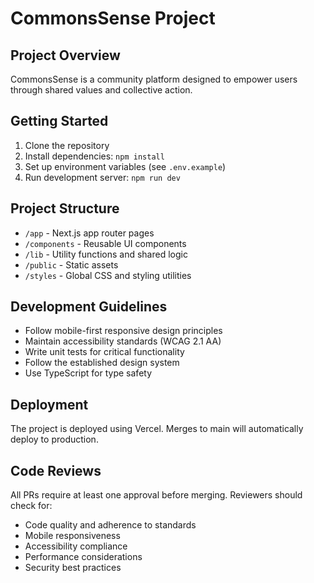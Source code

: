 # CommonsSense Project

## Project Overview
CommonsSense is a community platform designed to empower users through shared values and collective action.

## Getting Started
1. Clone the repository
2. Install dependencies: `npm install`
3. Set up environment variables (see `.env.example`)
4. Run development server: `npm run dev`

## Project Structure
- `/app` - Next.js app router pages
- `/components` - Reusable UI components
- `/lib` - Utility functions and shared logic
- `/public` - Static assets
- `/styles` - Global CSS and styling utilities

## Development Guidelines
- Follow mobile-first responsive design principles
- Maintain accessibility standards (WCAG 2.1 AA)
- Write unit tests for critical functionality
- Follow the established design system
- Use TypeScript for type safety

## Deployment
The project is deployed using Vercel. Merges to main will automatically deploy to production.

## Code Reviews
All PRs require at least one approval before merging. Reviewers should check for:
- Code quality and adherence to standards
- Mobile responsiveness
- Accessibility compliance
- Performance considerations
- Security best practices 